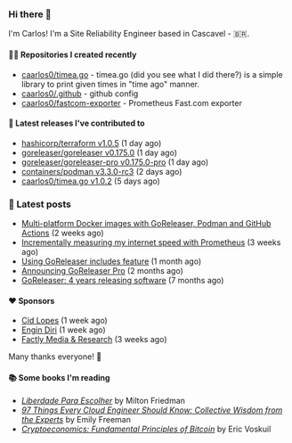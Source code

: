 ### Hi there 👋

I'm Carlos! I'm a Site Reliability Engineer based in Cascavel - 🇧🇷.

#### 👨‍💻 Repositories I created recently
- [caarlos0/timea.go](https://github.com/caarlos0/timea.go) - timea.go (did you see what I did there?) is a simple library to print given times in &#34;time ago&#34; manner.
- [caarlos0/.github](https://github.com/caarlos0/.github) - github config
- [caarlos0/fastcom-exporter](https://github.com/caarlos0/fastcom-exporter) - Prometheus Fast.com exporter

#### 🚀 Latest releases I've contributed to


- [hashicorp/terraform v1.0.5](https://github.com/hashicorp/terraform/releases/tag/v1.0.5) (1 day ago)
- [goreleaser/goreleaser v0.175.0](https://github.com/goreleaser/goreleaser/releases/tag/v0.175.0) (1 day ago)
- [goreleaser/goreleaser-pro v0.175.0-pro](https://github.com/goreleaser/goreleaser-pro/releases/tag/v0.175.0-pro) (1 day ago)
- [containers/podman v3.3.0-rc3](https://github.com/containers/podman/releases/tag/v3.3.0-rc3) (2 days ago)
- [caarlos0/timea.go v1.0.2](https://github.com/caarlos0/timea.go/releases/tag/v1.0.2) (5 days ago)

### 📄 Latest posts
- [Multi-platform Docker images with GoReleaser, Podman and GitHub Actions](https://carlosbecker.com/posts/goreleaser-actions-podman/) (2 weeks ago)
- [Incrementally measuring my internet speed with Prometheus](https://carlosbecker.com/posts/speedtest-prometheus/) (3 weeks ago)
- [Using GoReleaser includes feature](https://carlosbecker.com/posts/goreleaser-includes/) (1 month ago)
- [Announcing GoReleaser Pro](https://carlosbecker.com/posts/goreleaser-pro/) (2 months ago)
- [GoReleaser: 4 years releasing software](https://carlosbecker.com/posts/goreleaser-4-years/) (7 months ago)

#### ❤️ Sponsors
- [Cid Lopes](https://github.com/supercid) (1 week ago)
- [Engin Diri](https://github.com/dirien) (1 week ago)
- [Factly Media &amp; Research](https://github.com/factly) (3 weeks ago)

Many thanks everyone! 🙏

#### 📚 Some books I'm reading
- _[Liberdade Para Escolher](https://www.goodreads.com/book/show/17238591-liberdade-para-escolher)_ by Milton Friedman
- _[97 Things Every Cloud Engineer Should Know: Collective Wisdom from the Experts](https://www.goodreads.com/book/show/53483754-97-things-every-cloud-engineer-should-know)_ by Emily Freeman
- _[Cryptoeconomics: Fundamental Principles of Bitcoin](https://www.goodreads.com/book/show/56919322-cryptoeconomics)_ by Eric Voskuil
